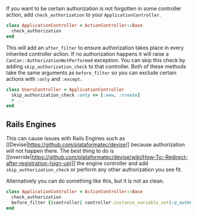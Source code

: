 If you want to be certain authorization is not forgotten in some controller action, add `check_authorization` to your `ApplicationController`.

```ruby
class ApplicationController < ActionController::Base
  check_authorization
end
```

This will add an `after_filter` to ensure authorization takes place in every inherited controller action. If no authorization happens it will raise a `CanCan::AuthorizationNotPerformed` exception. You can skip this check by adding `skip_authorization_check` to that controller. Both of these methods take the same arguments as `before_filter` so you can exclude certain actions with `:only` and `:except`.

```ruby
class UsersController < ApplicationController
  skip_authorization_check :only => [:new, :create]
  # ...
end
```

## Rails Engines

This can cause issues with Rails Engines such as [[Devise|https://github.com/plataformatec/devise]] because authorization will not happen there. The best thing to do is [[override|https://github.com/plataformatec/devise/wiki/How-To:-Redirect-after-registration-(sign-up)]] the engine controller and add `skip_authorization_check` or perform any other authorization you see fit.

Alternatively you can do something like this, but it is not as clean.

```ruby
class ApplicationController < ActionController::Base
  check_authorization
  before_filter {|controller| controller.instance_variable_set(:@_authorized, true) if controller.devise_controller? }
end
```